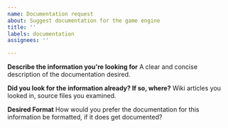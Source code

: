 ```yaml
---
name: Documentation request
about: Suggest documentation for the game engine
title: ''
labels: documentation
assignees: ''

---
```


**Describe the information you're looking for**
A clear and concise description of the documentation desired.

**Did you look for the information already? If so, where?**
Wiki articles you looked in, source files you examined.

**Desired Format**
How would you prefer the documentation for this information be formatted, if it does get documented?
